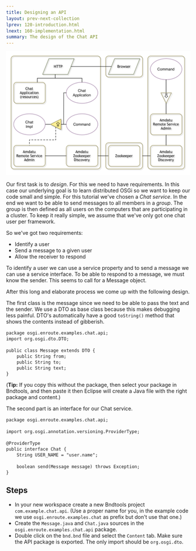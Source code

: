 ```yaml
---
title: Designing an API
layout: prev-next-collection
lprev: 120-introduction.html
lnext: 160-implementation.html
summary: The design of the Chat API
---
```


![Chat Service API](/img/tutorial_rsa/overview-service.png)

Our first task is to _design_. For this we need to have requirements. In this case our underlying goal is to learn distributed OSGi so we want to keep our code small and simple. For this tutorial we've chosen a _Chat service_. In the end we want to be able to send messages to all members in a _group_. The group is then defined as all users on the computers that are participating in a cluster. To keep it really simple, we assume that we've only got one chat user per framework. 

So we've got two requirements:

* Identify a user
* Send a message to a given user
* Allow the receiver to respond

To identify a user we can use a service property and to send a message we can use a service interface. To be able to respond to a message, we must know the sender. This seems to call for a Message object. 

After this long and elaborate process we come up with the following design.

The first class is the message since we need to be able to pass the text and the sender. We use a DTO as base class because this makes debugging less painful. DTO's automatically have a good `toString()` method that shows the contents instead of gibberish.

	package osgi.enroute.examples.chat.api;
	import org.osgi.dto.DTO;
	
	public class Message extends DTO {
		public String from;
		public String to;
		public String text;
	}

(**Tip:** If you copy this without the package, then select your package in Bndtools, and then paste it then Eclipse will create a Java file with the right package and content.)

The second part is an interface for our Chat service. 

	package osgi.enroute.examples.chat.api;
	
	import org.osgi.annotation.versioning.ProviderType;
	
	@ProviderType
	public interface Chat {
		String USER_NAME = "user.name";
	
		boolean send(Message message) throws Exception;
	}

## Steps

* In your new workspace create a new Bndtools project `com.example.chat.api`. (Use a proper name for you, in the example code we use `osgi.enroute.examples.chat` as prefix but don't use that one.)
* Create the `Message.java` and `Chat.java` sources in the `osgi.enroute.examples.chat.api` package.
* Double click on the `bnd.bnd` file and select the `Content` tab. Make sure the API package is exported. The only import should be `org.osgi.dto`.
 

 





